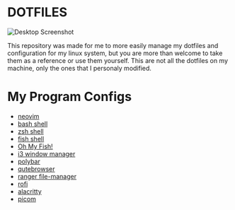 # **DOTFILES**

![Desktop
Screenshot](https://gitlab.com/migueldeoleiros/dotfiles/-/raw/master/.screenshots/Screenshot_20200906_130334_thumbnail.png)

This repository was made for me to more easily manage my dotfiles and
configuration for my linux system, but you are more than welcome to take
them as a reference or use them yourself. This are not all the dotfiles
on my machine, only the ones that I personaly modified.

# My Program Configs

* [neovim](https://gitlab.com/migueldeoleiros/dotfiles/-/blob/master/.config/nvim)
* [bash shell](https://gitlab.com/migueldeoleiros/dotfiles/-/blob/master/.bashrc)
* [zsh shell](https://gitlab.com/migueldeoleiros/dotfiles/-/blob/master/.zshrc)
* [fish shell](https://gitlab.com/migueldeoleiros/dotfiles/-/tree/master/.config/fish)
* [Oh My Fish!](https://gitlab.com/migueldeoleiros/dotfiles/-/tree/master/.config/omf)
* [i3 window manager](https://gitlab.com/migueldeoleiros/dotfiles/-/tree/master/.config/i3)
* [polybar](https://gitlab.com/migueldeoleiros/dotfiles/-/tree/master/.config/polybar)
* [qutebrowser](https://gitlab.com/migueldeoleiros/dotfiles/-/tree/master/.config/qutebrowser)
* [ranger file-manager](https://gitlab.com/migueldeoleiros/dotfiles/-/tree/master/.config/ranger)
* [rofi](https://gitlab.com/migueldeoleiros/dotfiles/-/tree/master/.config/rofi)
* [alacritty](https://gitlab.com/migueldeoleiros/dotfiles/-/tree/master/.config/alacritty)
* [picom](https://gitlab.com/migueldeoleiros/dotfiles/-/tree/master/.config/picom.conf)
